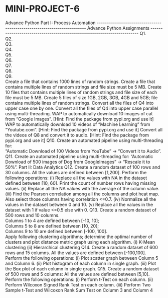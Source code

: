 # MINI-PROJECT-6
Advance Python
Part I: Process Automation ------------------------------------------------------------------------ 
Advance Python Assignments ------------------------------------------------------------------------ 
Q1.   
Q2.   
Q3.   
Q4.   
Q5.   
Q6.   
Q7.   
Q8.   
Q9.   
Create a file that contains 1000 lines of random strings. 
Create a file that contains multiple lines of random strings and file size must be 5 MB. 
Create 10 files that contains multiple lines of random strings and file size of each file must be 5 MB. 
Create 5 files of size 1GB, 2GB, 3GB, 4GB and 5GB; file contains multiple lines of random strings. 
Convert all the files of Q4 into upper case one by one. 
Convert all the files of Q4 into upper case parallel using multi-threading. 
WAP to automatically download 10 images of cat from “Google Images”. [Hint: Find the package from 
pypi.org and use it] 
WAP to automatically download 10 videos of “Machine Learning” from “Youtube.com”. [Hint: Find the 
package from pypi.org and use it] 
Convert all the videos of Q8 and convert it to audio. [Hint: Find the package from pypi.org and use it] 
Q10.   Create an automated pipeline using multi-threading for:  
“Automatic Download of 100 Videos from YouTube” → “Convert it to Audio”. 
Q11.   Create an automated pipeline using multi-threading for: “Automatic Download of 500 images of Dog from 
GoogleImages” → “Rescale it to 50%”. 
Part II: Data Analytics 
Q12.   Create a random dataset of 100 rows and 30 columns. All the values are defined between [1,200].  Perform 
the following operations: 
(i) 
Replace all the values with NA in the dataset defined between [10, 60]. Print the count of number 
rows having missing values. 
(ii) Replace all the NA values with the average of the column value.  
(iii) Find the Pearson correlation among all the columns and plot heat map. Also select those columns 
having correlation <=0.7. 
(iv) Normalize all the values in the dataset between 0 and 10. 
(v) Replace all the values in the dataset with 1 if value <=0.5 else with 0. 
Q13. Create a random dataset of 500 rows and 10 columns.  
Columns 1 to 4 are defined between [-10, 10];  
Columns 5 to 8 are defined between [10, 20];   
Columns 9 to 10 are defined between [-100, 100].  
Apply following clustering algorithms; determine the optimal number of clusters and plot distance metric 
graph using each algorithm. 
(i) 
K-Mean clustering 
(ii) Hierarchical clustering 
Q14. Create a random dataset of 600 rows and 15 columns. All the values are defined between [-100,100]. 
Perform the following operations: 
(i) 
Plot scatter graph between Column 5 and Column 6. 
(ii) Plot histogram of each column in single graph. 
(iii) Plot the Box plot of each column in single graph. 
Q15. Create a random dataset of 500 rows and 5 columns: 
All the values are defined between [5,10].  
Perform the following operations: 
(i) 
Perform t-Test on each column. 
(ii) Perform Wilcoxon Signed Rank Test on each column. 
(iii) Perform Two Sample t-Test and Wilcoxon Rank Sum Test on Column 3 and Column 4 
